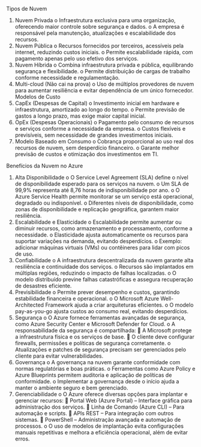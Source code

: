 Tipos de Nuvem
1.	Nuvem Privada
o	Infraestrutura exclusiva para uma organização, oferecendo maior controle sobre segurança e dados.
o	A empresa é responsável pela manutenção, atualizações e escalabilidade dos recursos.
2.	Nuvem Pública
o	Recursos fornecidos por terceiros, acessíveis pela internet, reduzindo custos iniciais.
o	Permite escalabilidade rápida, com pagamento apenas pelo uso efetivo dos serviços.
3.	Nuvem Híbrida
o	Combina infraestrutura privada e pública, equilibrando segurança e flexibilidade.
o	Permite distribuição de cargas de trabalho conforme necessidade e regulamentação.
4.	Multi-cloud (Não cai na prova)
o	Uso de múltiplos provedores de nuvem para aumentar resiliência e evitar dependência de um único fornecedor.
Modelos de Custo
1.	CapEx (Despesas de Capital)
o	Investimento inicial em hardware e infraestrutura, amortizado ao longo do tempo.
o	Permite previsão de gastos a longo prazo, mas exige maior capital inicial.
2.	OpEx (Despesas Operacionais)
o	Pagamento pelo consumo de recursos e serviços conforme a necessidade da empresa.
o	Custos flexíveis e previsíveis, sem necessidade de grandes investimentos iniciais.
3.	Modelo Baseado em Consumo
o	Cobrança proporcional ao uso real dos recursos de nuvem, sem desperdício financeiro.
o	Garante melhor previsão de custos e otimização dos investimentos em TI.

Benefícios da Nuvem no Azure
1.	Alta Disponibilidade
o	O Service Level Agreement (SLA) define o nível de disponibilidade esperado para os serviços na nuvem.
o	Um SLA de 99,9% representa até 8,76 horas de indisponibilidade por ano.
o	O Azure Service Health permite monitorar se um serviço está operacional, degradado ou indisponível.
o	Diferentes níveis de disponibilidade, como zonas de disponibilidade e replicação geográfica, garantem maior resiliência.
2.	Escalabilidade e Elasticidade
o	Escalabilidade permite aumentar ou diminuir recursos, como armazenamento e processamento, conforme a necessidade.
o	Elasticidade ajusta automaticamente os recursos para suportar variações na demanda, evitando desperdícios.
o	Exemplo: adicionar máquinas virtuais (VMs) ou contêineres para lidar com picos de uso.
3.	Confiabilidade
o	A infraestrutura descentralizada da nuvem garante alta resiliência e continuidade dos serviços.
o	Recursos são implantados em múltiplas regiões, reduzindo o impacto de falhas localizadas.
o	O modelo distribuído previne falhas catastróficas e assegura recuperação de desastres eficiente.
4.	Previsibilidade
o	Permite prever desempenho e custos, garantindo estabilidade financeira e operacional.
o	O Microsoft Azure Well-Architected Framework ajuda a criar arquiteturas eficientes.
o	O modelo pay-as-you-go ajusta custos ao consumo real, evitando desperdícios.
5.	Segurança
o	O Azure fornece ferramentas avançadas de segurança, como Azure Security Center e Microsoft Defender for Cloud.
o	A responsabilidade da segurança é compartilhada:
	A Microsoft protege a infraestrutura física e os serviços de base.
	O cliente deve configurar firewalls, permissões e políticas de segurança corretamente.
o	Atualizações e patches de segurança precisam ser gerenciados pelo cliente para evitar vulnerabilidades.
6.	Governança
o	A governança na nuvem garante conformidade com normas regulatórias e boas práticas.
o	Ferramentas como Azure Policy e Azure Blueprints permitem auditoria e aplicação de políticas de conformidade.
o	Implementar a governança desde o início ajuda a manter o ambiente seguro e bem gerenciado.
7.	Gerenciabilidade
o	O Azure oferece diversas opções para implantar e gerenciar recursos:
	Portal Web (Azure Portal) – Interface gráfica para administração dos serviços.
	Linha de Comando (Azure CLI) – Para automação e scripts.
	APIs REST – Para integração com outros sistemas.
	PowerShell – Administração avançada e automação de processos.
o	O uso de modelos de implantação evita configurações manuais repetitivas e melhora a eficiência operacional, além de evitar erros.

